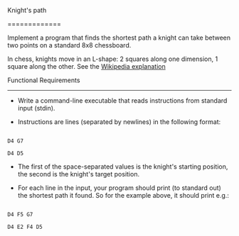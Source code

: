 Knight's path

=============

Implement a program that finds the shortest path a knight can take between two points on a standard 8x8 chessboard.

In chess, knights move in an L-shape: 2 squares along one dimension, 1 square along the other. See the [Wikipedia explanation](https://en.wikipedia.org/wiki/Knight_(chess)#Movement)

 

Functional Requirements

-----------------------

  - Write a command-line executable that reads instructions from standard input (stdin).

  - Instructions are lines (separated by newlines) in the following format:

```

D4 G7

D4 D5

```

  - The first of the space-separated values is the knight's starting position, the second is the knight's target position.

  - For each line in the input, your program should print (to standard out) the shortest path it found. So for the example above, it should print e.g.:

```

D4 F5 G7

D4 E2 F4 D5

```

 
